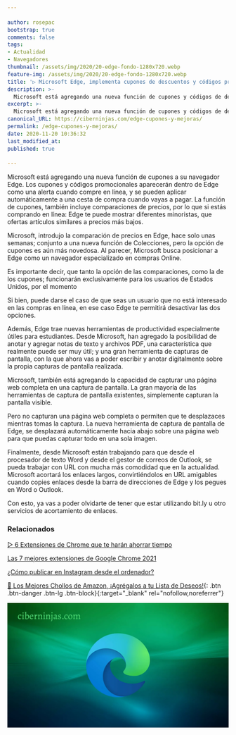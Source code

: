 ```yaml
---

author: rosepac
bootstrap: true
comments: false
tags:
- Actualidad
- Navegadores
thumbnail: /assets/img/2020/20-edge-fondo-1280x720.webp
feature-img: /assets/img/2020/20-edge-fondo-1280x720.webp
title: '▷ Microsoft Edge, implementa cupones de descuentos y códigos promocionales integrados en el mismo navegador'
description: >-
  Microsoft está agregando una nueva función de cupones y códigos de descuento en el navegador de Edge. Exclusivamente, por ahora, para los Estados Unidos. Entre otras interesantes mejoras.
excerpt: >-
  Microsoft está agregando una nueva función de cupones y códigos de descuento en el navegador de Edge. Exclusivamente, por ahora, para los Estados Unidos. Entre otras interesantes mejoras.
canonical_URL: https://ciberninjas.com/edge-cupones-y-mejoras/
permalink: /edge-cupones-y-mejoras/
date: 2020-11-20 10:36:32
last_modified_at: 
published: true

---
```


Microsoft está agregando una nueva función de cupones a su navegador Edge. Los cupones y códigos promocionales aparecerán dentro de Edge como una alerta cuando compre en línea, y se pueden aplicar automáticamente a una cesta de compra cuando vayas a pagar. La función de cupones, también incluye comparaciones de precios, por lo que si estás comprando en línea: Edge te puede mostrar diferentes minoristas, que ofertas artículos similares a precios más bajos.

Microsoft, introdujo la comparación de precios en Edge, hace solo unas semanas; conjunto a una nueva función de Colecciones, pero la opción de cupones es aún más novedosa. Al parecer, Microsoft busca posicionar a Edge como un navegador especializado en compras Online.

Es importante decir, que tanto la opción de las comparaciones, como la de los cupones; funcionarán exclusivamente para los usuarios de Estados Unidos, por el momento

Si bien, puede darse el caso de que seas un usuario que no está interesado en las compras en línea, en ese caso Edge te permitirá desactivar las dos opciones.

Además, Edge trae nuevas herramientas de productividad especialmente útiles para estudiantes. Desde Microsoft, han agregado la posibilidad de anotar y agregar notas de texto y archivos PDF, una característica que realmente puede ser muy útil; y una gran herramienta de capturas de pantalla, con la que ahora vas a poder escribir y anotar digitalmente sobre la propia capturas de pantalla realizada.

Microsoft, también está agregando la capacidad de capturar una página web completa en una captura de pantalla. La gran mayoría de las herramientas de captura de pantalla existentes, simplemente capturan la pantalla visible.

Pero no capturan una página web completa o permiten que te desplazaces mientras tomas la captura. La nueva herramienta de captura de pantalla de Edge, se desplazará automáticamente hacia abajo sobre una página web para que puedas capturar todo en una sola imagen.

Finalmente, desde Microsoft están trabajando para que desde el procesador de texto Word y desde el gestor de correos de Outlook, se pueda trabajar con URL con mucha más comodidad que en la actualidad. Microsoft acortará los enlaces largos, convirtiéndolos en URL amigables cuando copies enlaces desde la barra de direcciones de Edge y los pegues en Word o Outlook.

Con esto, ya vas a poder olvidarte de tener que estar utilizando bit.ly u otro servicios de acortamiento de enlaces.

### **Relacionados** <!-- omit in toc -->

[▷ 6 Extensiones de Chrome que te harán ahorrar tiempo](https://ciberninjas.com/extensiones-ganar-tiempo/)

[Las 7 mejores extensiones de Google Chrome 2021](https://ciberninjas.com/chrome-extensiones-1-2020/)

[¿Cómo publicar en Instagram desde el ordenador?](https://ciberninjas.com/como-publicar-en-instagram-%F0%9F%93%B8-desde-el-ordenador-%F0%9F%96%A5-extension-de-chrome-mobile-browser-emulator/)

[🛒 Los Mejores Chollos de Amazon, ¡Agrégalos a tu Lista de Deseos!](/amazon/ "Los Mejores Chollos de Amazon, Ofertas Flash, Black Monday y Amazon Prime Day"){: .btn .btn-danger .btn-lg .btn-block}{:target="_blank" rel="nofollow,noreferrer"}

![Microsoft Edge, implementa cupones de descuentos y códigos promocionales integrados en el mismo navegador](/assets/img/2020/20-edge-fondo-1280x720.webp)